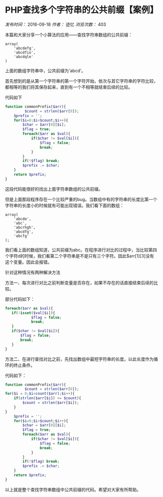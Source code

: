 # PHP查找多个字符串的公共前缀【案例】

_发布时间：_ 2016-09-18 _作者：_ 迹忆 _浏览次数：_ 403

本篇和大家分享一个小算法的应用——查找字符串数组的公共前缀：
```
array(  
    'abcdefg',  
    'abcdfio',  
    'abcdqle'  
)
```
上面的数组字符串中，公共前缀为'abcd'。

首先想到的是从第一个字符串的第一个字符开始，依次与其它字符串的字符比较，都相等的我们将其保存起来，直到有一个不相等就结束后续的比较。

代码如下

```php
function commonPrefix($arr){
         $count = strlen($arr[0]);
    $prefix = '';
    for($i=0;$i<$count;$i++){
        $char = $arr[0][$i];
        $flag = true;
        foreach($arr as $val){
            if($char != $val[$i]){
                $flag = false;
                break;
            }
        }
        if(!$flag) break;
        $prefix .= $char;
    }
    return $prefix;
}
```

这段代码能很好的找出上面字符串数组的公共前缀。

但是上面那段程序存在一个比较严重的bug。当数组中有的字符串的长度比第一个字符串的长度小的时候就有可能出现错误。我们看下面的数组：

```
array(  
    'abcde',  
    'abc',  
    'abcrhgh',  
    'abcdfg',  
    'abcfg'  
);
```
我们看上面的数组知道，公共前缀为abc。在程序进行对比的过程中，当比较第四个字符d的时候，我们看第二个字符串是不是只有三个字符。因此$arr[1][3]没有这个变量。因此会报错。

针对这种情况有两种解决方法

方法一、每次进行对比之前判断变量是否存在，如果不存在的话直接结束后续的比较。

部分代码如下：

```php
foreach($arr as $val){
   if(!isset($val[$i]){
            $flag = false;
            break;
   }
   if($char != $val[$i]){
       $flag = false;
       break;
   }
}
```

方法二、在进行查找对比之前，先找出数组中最短字符串的长度。以此长度作为循环的终止条件。

代码如下：

```php
function commonPrefix($arr){
         $count = strlen($arr[0]);
for($i = 0;$i<count($arr);$i++){
    if(strlen($arr[$i]) <= $count){
        $count = strlen($arr[$i]);
    }
}
    $prefix = '';
    for($i=0;$i<$count;$i++){
        $char = $arr[0][$i];
        $flag = true;
        foreach($arr as $val){
            if($char != $val[$i]){
                $flag = false;
                break;
            }
        }
        if(!$flag) break;
        $prefix .= $char;
    }
    return $prefix;
}
```

以上就是整个查找字符串数组中公共前缀的代码。希望对大家有所帮助。

